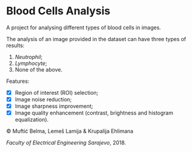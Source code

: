 # Blood Cells Analysis

A project for analysing different types of blood cells in images.

The analysis of an image provided in the dataset can have three types of results:

1. *Neutrophil*;
2. *Lymphocyte*;
3. None of the above.

Features:

- [x] Region of interest (ROI) selection;
- [x] Image noise reduction;
- [x] Image sharpness improvement;
- [x] Image quality enhancement (contrast, brightness and histogram equalization).

© Muftić Belma, Lemeš Lamija & Krupalija Ehlimana

*Faculty of Electrical Engineering Sarajevo*, 2018.

